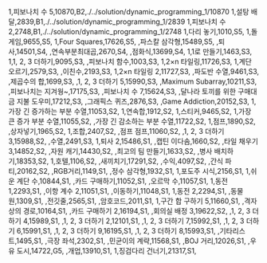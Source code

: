 1,피보나치 수 5,10870,B2,./../solution/dynamic_programming_1/10870
1,설탕 배달,2839,B1,./../solution/dynamic_programming_1/2839
1,피보나치 수 2,2748,B1,./../solution/dynamic_programming_1/2748
1,다리 놓기,1010,S5,
1,돌 게임,9655,S5,
1,Four Squares,17626,S5,
,파스칼 삼각형,15489,S5,
,퇴사,14501,S4,
,연속부분최대곱,2670,S4,
,점화식,13699,S4,
1,1로 만들기,1463,S3,
1,1, 2, 3 더하기,9095,S3,
,피보나치 함수,1003,S3,
1,2×n 타일링,11726,S3,
1,계단 오르기,2579,S3,
,이친수,2193,S3,
1,2×n 타일링 2,11727,S3,
,파도반 수열,9461,S3,
,제곱수의 합,1699,S3,
,1, 2, 3 더하기 5,15990,S3,
,Maximum Subarray,10211,S3,
,피보나치는 지겨웡~,17175,S3,
,피보나치 수 7,15624,S3,
,달나라 토끼를 위한 구매대금 지불 도우미,17212,S3,
,그래픽스 퀴즈,2876,S3,
,Game Addiction,20152,S3,
1,가장 긴 증가하는 부분 수열,11053,S2,
1,연속합,1912,S2,
1,스티커,9465,S2,
1,가장 큰 증가 부분 수열,11055,S2,
,가장 긴 감소하는 부분 수열,11722,S2,
1,점프,1890,S2,
,상자넣기,1965,S2,
1,조합,2407,S2,
,점프 점프,11060,S2,
,1, 2, 3 더하기 3,15988,S2,
,수열,2491,S3,
1,퇴사 2,15486,S1,
,캡틴 이다솜,1660,S2,
,타일 채우기 3,14852,S2,
,자원 캐기,14430,S2,
,최고의 팀 만들기,1633,S2,
,병사 배치하기,18353,S2,
1,호텔,1106,S2,
,새끼치기,17291,S2,
,수익,4097,S2,
,간식 파티,20162,S2,
,RGB거리,1149,S1,
,정수 삼각형,1932,S1,
1,포도주 시식,2156,S1,
1,쉬운 계단 수,10844,S1,
,카드 구매하기,11052,S1,
,오르막 수,11057,S1,
1,동전 1,2293,S1,
,이항 계수 2,11051,S1,
,이동하기,11048,S1,
1,동전 2,2294,S1,
,동물원,1309,S1,
,전깃줄,2565,S1,
,암호코드,2011,S1,
1,구간 합 구하기 5,11660,S1,
,격자상의 경로,10164,S1,
,카드 구매하기 2,16194,S1,
,회의실 배정 3,19622,S2,
,1, 2, 3 더하기 4,15989,S1,
,1, 2, 3 더하기 2,12101,S1,
,1, 2, 3 더하기 7,15992,S1,
,1, 2, 3 더하기 6,15991,S1,
,1, 2, 3 더하기 9,16195,S1,
,1, 2, 3 더하기 8,15993,S1,
,기타리스트,1495,S1,
,극장 좌석,2302,S1,
,민균이의 계략,11568,S1,
,BOJ 거리,12026,S1,
,우유 도시,14722,G5,
,개업,13910,S1,
1,징검다리 건너기,21317,S1,
